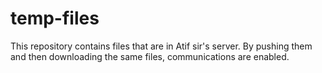 # temp-files

This repository contains files that are in Atif sir's server. By pushing them and then downloading the same files, communications are enabled.
